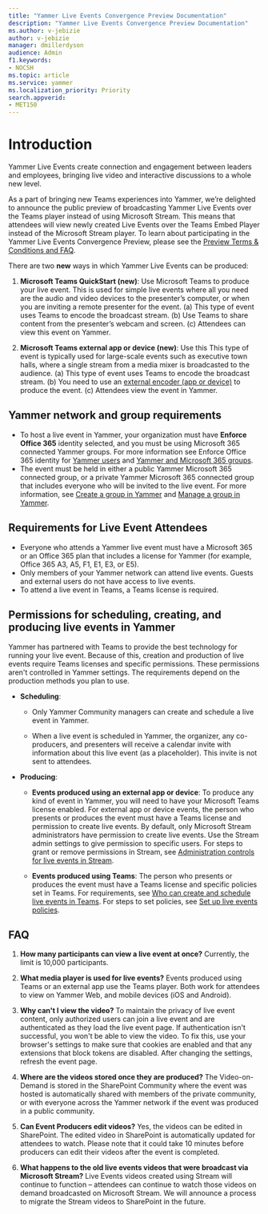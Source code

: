 ```yaml
---
title: "Yammer Live Events Convergence Preview Documentation"
description: "Yammer Live Events Convergence Preview Documentation"
ms.author: v-jebizie
author: v-jebizie
manager: dmillerdyson
audience: Admin
f1.keywords:
- NOCSH
ms.topic: article
ms.service: yammer
ms.localization_priority: Priority
search.appverid:
- MET150
---
```


# Introduction 
Yammer Live Events create connection and engagement between leaders and employees, bringing live video and interactive discussions to a whole new level.

As a part of bringing new Teams experiences into Yammer, we’re delighted to announce the public preview of broadcasting Yammer Live Events over the Teams player instead of using Microsoft Stream. This means that attendees will view newly created Live Events over the Teams Embed Player instead of the Microsoft Stream player. To learn about participating in the Yammer Live Events Convergence Preview, please see the [Preview Terms & Conditions and FAQ](microsoft.sharepoint-df.com/:w:/t/moderatedqainteamspoweredbyyammer/EcuX4_rPu3pCgzqEoUzLm5QBHSKvmsRt4h8_L2PzsXXYeQ?e=Y0DsTy).

There are two **new** ways in which Yammer Live Events can be produced: 
1.	**Microsoft Teams QuickStart (new)**: Use Microsoft Teams to produce your live event. This is used for simple live events where all you need are the audio and video devices to the presenter’s computer, or when you are inviting a remote presenter for the event.
(a) This type of event uses Teams to encode the broadcast stream.
(b)	Use Teams to share content from the presenter’s webcam and screen.
(c)	Attendees can view this event on Yammer.

2.	**Microsoft Teams external app or device (new)**: Use this This type of event is typically used for large-scale events such as executive town halls, where a single stream from a media mixer is broadcasted to the audience.
(a)	This type of event uses Teams to encode the broadcast stream.
(b)	You need to use an [external encoder (app or device)](/stream/live-encoder-setup.md) to produce the event.
(c) Attendees view the event in Yammer.

## Yammer network and group requirements
* To host a live event in Yammer, your organization must have **Enforce Office 365** identity selected, and you must be using Microsoft 365 connected Yammer groups. For more information see Enforce Office 365 identity for [Yammer users](/yammer/configure-your-yammer-network/enforce-office-365-identity) and [Yammer and Microsoft 365 groups](/yammer/manage-yammer-groups/yammer-and-office-365-groups).
* The event must be held in either a public Yammer Microsoft 365 connected group, or a private Yammer Microsoft 365 connected group that includes everyone who will be invited to the live event. For more information, see [Create a group in Yammer](support.office.com/article/create-a-group-in-yammer-b407af4f-9a58-4b12-b43e-afbb1b07c889) and [Manage a group in Yammer](support.office.com/article/manage-a-group-in-yammer-6e05c6d6-5548-4c88-89cd-e6757a514ef2).

## Requirements for Live Event Attendees
*	Everyone who attends a Yammer live event must have a Microsoft 365 or an Office 365 plan that includes a license for Yammer (for example, Office 365 A3, A5, F1, E1, E3, or E5).
*	Only members of your Yammer network can attend live events. Guests and external users do not have access to live events.
*	To attend a live event in Teams, a Teams license is required.
 
## Permissions for scheduling, creating, and producing live events in Yammer
Yammer has partnered with Teams to provide the best technology for running your live event. Because of this, creation and production of live events require Teams licenses and specific permissions. These permissions aren't controlled in Yammer settings. The requirements depend on the production methods you plan to use.

*	**Scheduling**:
    *	Only Yammer Community managers can create and schedule a live event in Yammer.
    
    *	When a live event is scheduled in Yammer, the organizer, any co-producers, and presenters will receive a calendar invite with information about this live event (as a placeholder). This invite is not sent to attendees.

*	**Producing**:
    *	**Events produced using an external app or device**: To produce any kind of event in Yammer, you will need to have your Microsoft Teams license enabled. For external app or device events, the person who presents or produces the event must have a Teams license and permission to create live events. By default, only Microsoft Stream administrators have permission to create live events. Use the Stream admin settings to give permission to specific users. For steps to grant or remove permissions in Stream, see [Administration controls for live events in Stream](/stream/live-event-administration.md).

    * **Events produced using Teams**: The person who presents or produces the event must have a Teams license and specific policies set in Teams. For requirements, see [Who can create and schedule live events in Teams](/microsoftteams/teams-live-events/plan-for-teams-live-events#who-can-create-and-schedule-live-events.md). For steps to set policies, see [Set up live events policies](/microsoftteams/teams-live-events/set-up-for-teams-live-events#step-3-set-up-live-events-policies.md).

## FAQ
1.	**How many participants can view a live event at once?** 
Currently, the limit is 10,000 participants. 

2.	**What media player is used for live events?** 
Events produced using Teams or an external app use the Teams player. Both work for attendees to view on Yammer Web, and mobile devices (iOS and Android).

3.	**Why can't I view the video?**
To maintain the privacy of live event content, only authorized users can join a live event and are authenticated as they load the live event page. If authentication isn't successful, you won't be able to view the video. To fix this, use your browser's settings to make sure that cookies are enabled and that any extensions that block tokens are disabled. After changing the settings, refresh the event page.

4.	**Where are the videos stored once they are produced?**
The Video-on-Demand is stored in the SharePoint Community where the event was hosted is automatically shared with members of the private community, or with everyone across the Yammer network if the event was produced in a public community.

5.	**Can Event Producers edit videos?**
Yes, the videos can be edited in SharePoint. The edited video in SharePoint is automatically 	updated for attendees to watch. Please note that it could take 10 minutes before producers can 	edit their videos after the event is completed. 

6.	**What happens to the old live events videos that were broadcast via Microsoft Stream?**
Live Events videos created using Stream will continue to function – attendees can continue to watch those videos on demand broadcasted on Microsoft Stream. We will announce a process to migrate the Stream videos to SharePoint in the future.



